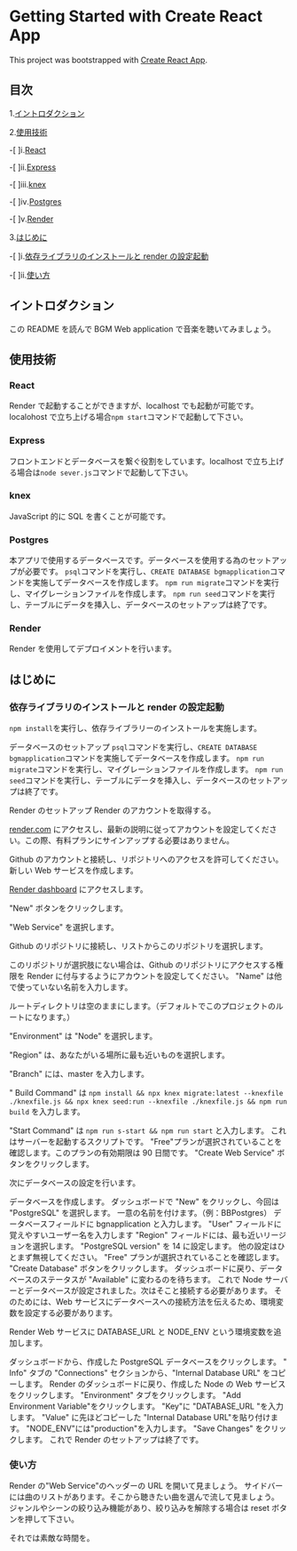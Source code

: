# Getting Started with Create React App

This project was bootstrapped with [Create React App](https://github.com/facebook/create-react-app).

## 目次

1.[イントロダクション](#イントロダクション)

2.[使用技術](#使用技術)

-[ ]ⅰ.[React](#React)

-[ ]ⅱ.[Express](#Express)

-[ ]ⅲ.[knex](#knex)

-[ ]ⅳ.[Postgres](#Postgres)

-[ ]ⅴ.[Render](#Render)

3.[はじめに](#はじめに)

-[ ]ⅰ.[依存ライブラリのインストールと render の設定起動](#依存ライブラリのインストールとrenderの設定起動)

-[ ]ⅱ.[使い方](#使い方)

## イントロダクション

この README を読んで BGM Web application で音楽を聴いてみましょう。

## 使用技術

### React

Render で起動することができますが、localhost でも起動が可能です。localohost で立ち上げる場合`npm start`コマンドで起動して下さい。

### Express

フロントエンドとデータベースを繋ぐ役割をしています。localhost で立ち上げる場合は`node sever.js`コマンドで起動して下さい。

### knex

JavaScript 的に SQL を書くことが可能です。

### Postgres

本アプリで使用するデータベースです。データベースを使用する為のセットアップが必要です。
`psql`コマンドを実行し、`CREATE DATABASE bgmapplication`コマンドを実施してデータベースを作成します。
`npm run migrate`コマンドを実行し、マイグレーションファイルを作成します。
`npm run seed`コマンドを実行し、テーブルにデータを挿入し、データベースのセットアップは終了です。

### Render

Render を使用してデプロイメントを行います。

## はじめに

### 依存ライブラリのインストールと render の設定起動

`npm install`を実行し、依存ライブラリーのインストールを実施します。

データベースのセットアップ
`psql`コマンドを実行し、`CREATE DATABASE bgmapplication`コマンドを実施してデータベースを作成します。
`npm run migrate`コマンドを実行し、マイグレーションファイルを作成します。
`npm run seed`コマンドを実行し、テーブルにデータを挿入し、データベースのセットアップは終了です。

Render のセットアップ
Render のアカウントを取得する。

[render.com](https://render.com) にアクセスし、最新の説明に従ってアカウントを設定してください。この際、有料プランにサインアップする必要はありません。

Github のアカウントと接続し、リポジトリへのアクセスを許可してください。
新しい Web サービスを作成します。

[Render dashboard](https://dashboard.render.com) にアクセスします。

"New" ボタンをクリックします。

"Web Service" を選択します。

Github のリポジトリに接続し、リストからこのリポジトリを選択します。

このリポジトリが選択肢にない場合は、Github のリポジトリにアクセスする権限を Render に付与するようにアカウントを設定してください。
"Name" は他で使っていない名前を入力します。

ルートディレクトリは空のままにします。（デフォルトでこのプロジェクトのルートになります。）

"Environment" は "Node" を選択します。

"Region" は、あなたがいる場所に最も近いものを選択します。

"Branch" には、master を入力します。

" Build Command" は `npm install && npx knex migrate:latest --knexfile ./knexfile.js && npx knex seed:run --knexfile ./knexfile.js && npm run build` を入力します。

"Start Command" は `npm run s-start && npm run start` と入力します。
これはサーバーを起動するスクリプトです。
"Free"プランが選択されていることを確認します。このプランの有効期限は 90 日間です。
"Create Web Service" ボタンをクリックします。

次にデータベースの設定を行います。

データベースを作成します。
ダッシュボードで "New" をクリックし、今回は "PostgreSQL" を選択します。
一意の名前を付けます。（例：BBPostgres）
データベースフィールドに bgnapplication と入力します。
"User" フィールドに覚えやすいユーザー名を入力します
"Region" フィールドには、最も近いリージョンを選択します。
"PostgreSQL version" を 14 に設定します。
他の設定はひとまず無視してください。
"Free" プランが選択されていることを確認します。
"Create Database" ボタンをクリックします。
ダッシュボードに戻り、データベースのステータスが "Available" に変わるのを待ちます。
これで Node サーバーとデータベースが設定されました。次はそこと接続する必要があります。 そのためには、Web サービスにデータベースへの接続方法を伝えるため、環境変数を設定する必要があります。

Render Web サービスに DATABASE_URL と NODE_ENV という環境変数を追加します。

ダッシュボードから、作成した PostgreSQL データベースをクリックします。
" Info" タブの "Connections" セクションから、"Internal Database URL" をコピーします。
Render のダッシュボードに戻り、作成した Node の Web サービスをクリックします。
"Environment" タブをクリックします。
"Add Environment Variable"をクリックします。
"Key"に "DATABASE_URL "を入力します。
"Value" に先ほどコピーした "Internal Database URL"を貼り付けます。
"NODE_ENV"には"production"を入力します。
"Save Changes" をクリックします。
これで Render のセットアップは終了です。

### 使い方

Render の"Web Service"のヘッダーの URL を開いて見ましょう。
サイドバーには曲のリストがあります。そこから聴きたい曲を選んで流して見ましょう。
ジャンルやシーンの絞り込み機能があり、絞り込みを解除する場合は reset ボタンを押して下さい。

それでは素敵な時間を。
